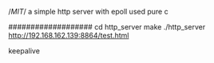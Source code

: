 /*MIT*/
a simple http server with epoll used pure c

###################
cd http_server
make
./http_server
http://192.168.162.139:8864/test.html

keepalive

